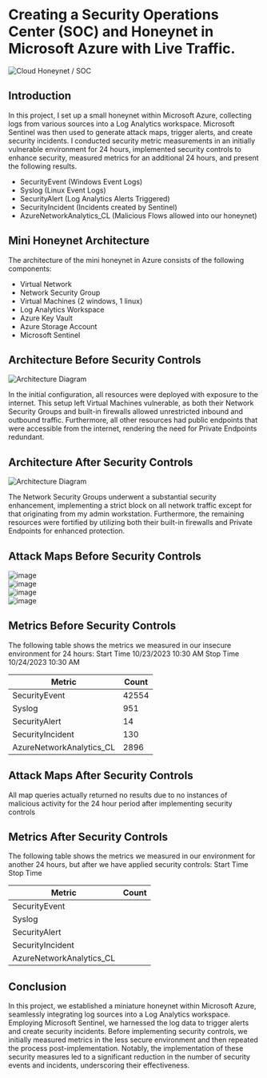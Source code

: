 # Creating a Security Operations Center (SOC) and Honeynet in Microsoft Azure with Live Traffic.
![Cloud Honeynet / SOC](https://i.imgur.com/ZWxe03e.jpg)

## Introduction

In this project, I set up a small honeynet within Microsoft Azure, collecting logs from various sources into a Log Analytics workspace. Microsoft Sentinel was then used to generate attack maps, trigger alerts, and create security incidents. I conducted security metric measurements in an initially vulnerable environment for 24 hours, implemented security controls to enhance security, measured metrics for an additional 24 hours, and present the following results.

- SecurityEvent (Windows Event Logs)
- Syslog (Linux Event Logs)
- SecurityAlert (Log Analytics Alerts Triggered)
- SecurityIncident (Incidents created by Sentinel)
- AzureNetworkAnalytics_CL (Malicious Flows allowed into our honeynet)

## Mini Honeynet Architecture
The architecture of the mini honeynet in Azure consists of the following components:

- Virtual Network
- Network Security Group
- Virtual Machines (2 windows, 1 linux)
- Log Analytics Workspace
- Azure Key Vault
- Azure Storage Account
- Microsoft Sentinel

## Architecture Before Security Controls
![Architecture Diagram](https://i.imgur.com/aBDwnKb.jpg)

In the initial configuration, all resources were deployed with exposure to the internet. This setup left Virtual Machines vulnerable, as both their Network Security Groups and built-in firewalls allowed unrestricted inbound and outbound traffic. Furthermore, all other resources had public endpoints that were accessible from the internet, rendering the need for Private Endpoints redundant.

## Architecture After Security Controls
![Architecture Diagram](https://i.imgur.com/YQNa9Pp.jpg)

The Network Security Groups underwent a substantial security enhancement, implementing a strict block on all network traffic except for that originating from my admin workstation. Furthermore, the remaining resources were fortified by utilizing both their built-in firewalls and Private Endpoints for enhanced protection.

## Attack Maps Before Security Controls
![image](https://github.com/bconway1906/CLOUD-SOC-HONEYNET/assets/148906255/f9df8bf9-2297-4d0d-9929-31967485e847)<br>
![image](https://github.com/bconway1906/CLOUD-SOC-HONEYNET/assets/148906255/216db8ff-fc86-4d7f-b573-cea3f2db4f5f)<br>
![image](https://github.com/bconway1906/CLOUD-SOC-HONEYNET/assets/148906255/fc2eb31d-c07d-48ed-9d67-cbed4371f1f5)<br>
![image](https://github.com/bconway1906/CLOUD-SOC-HONEYNET/assets/148906255/a2b7af8e-90d6-4dab-968a-208384d23e99)<br>

## Metrics Before Security Controls

The following table shows the metrics we measured in our insecure environment for 24 hours:
Start Time 10/23/2023 10:30 AM
Stop Time 10/24/2023 10:30 AM

| Metric                   | Count
| ------------------------ | -----
| SecurityEvent            | 42554
| Syslog                   | 951
| SecurityAlert            | 14
| SecurityIncident         | 130
| AzureNetworkAnalytics_CL | 2896

## Attack Maps After Security Controls

All map queries actually returned no results due to no instances of malicious activity for the 24 hour period after implementing security controls

## Metrics After Security Controls

The following table shows the metrics we measured in our environment for another 24 hours, but after we have applied security controls:
Start Time 
Stop Time	

| Metric                   | Count
| ------------------------ | -----
| SecurityEvent            | 
| Syslog                   | 
| SecurityAlert            | 
| SecurityIncident         | 
| AzureNetworkAnalytics_CL | 

## Conclusion

In this project, we established a miniature honeynet within Microsoft Azure, seamlessly integrating log sources into a Log Analytics workspace. Employing Microsoft Sentinel, we harnessed the log data to trigger alerts and create security incidents. Before implementing security controls, we initially measured metrics in the less secure environment and then repeated the process post-implementation. Notably, the implementation of these security measures led to a significant reduction in the number of security events and incidents, underscoring their effectiveness.
